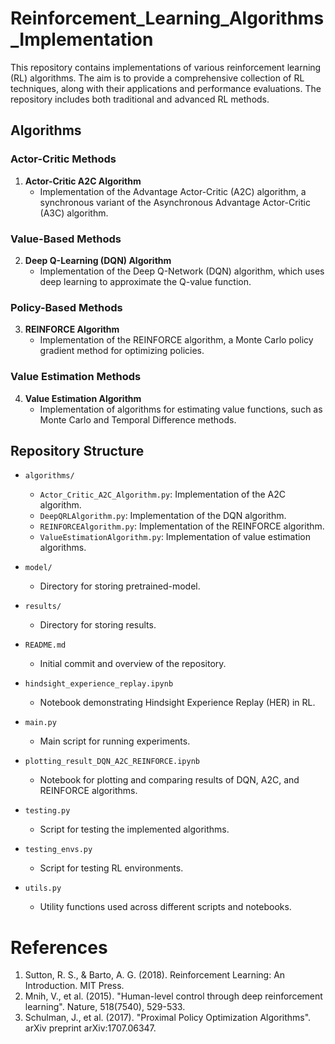# Reinforcement_Learning_Algorithms_Implementation

This repository contains implementations of various reinforcement learning (RL) algorithms. The aim is to provide a comprehensive collection of RL techniques, along with their applications and performance evaluations. The repository includes both traditional and advanced RL methods.

## Algorithms

### Actor-Critic Methods
1. **Actor-Critic A2C Algorithm**
   - Implementation of the Advantage Actor-Critic (A2C) algorithm, a synchronous variant of the Asynchronous Advantage Actor-Critic (A3C) algorithm.
   
### Value-Based Methods
2. **Deep Q-Learning (DQN) Algorithm**
   - Implementation of the Deep Q-Network (DQN) algorithm, which uses deep learning to approximate the Q-value function.

### Policy-Based Methods
3. **REINFORCE Algorithm**
   - Implementation of the REINFORCE algorithm, a Monte Carlo policy gradient method for optimizing policies.

### Value Estimation Methods
4. **Value Estimation Algorithm**
   - Implementation of algorithms for estimating value functions, such as Monte Carlo and Temporal Difference methods.

## Repository Structure

- `algorithms/`
  - `Actor_Critic_A2C_Algorithm.py`: Implementation of the A2C algorithm.
  - `DeepQRLAlgorithm.py`: Implementation of the DQN algorithm.
  - `REINFORCEAlgorithm.py`: Implementation of the REINFORCE algorithm.
  - `ValueEstimationAlgorithm.py`: Implementation of value estimation algorithms.

- `model/`
  - Directory for storing pretrained-model.

- `results/`
  - Directory for storing results.

- `README.md`
  - Initial commit and overview of the repository.

- `hindsight_experience_replay.ipynb`
  - Notebook demonstrating Hindsight Experience Replay (HER) in RL.

- `main.py`
  - Main script for running experiments.

- `plotting_result_DQN_A2C_REINFORCE.ipynb`
  - Notebook for plotting and comparing results of DQN, A2C, and REINFORCE algorithms.

- `testing.py`
  - Script for testing the implemented algorithms.

- `testing_envs.py`
  - Script for testing RL environments.

- `utils.py`
  - Utility functions used across different scripts and notebooks.

# References
1. Sutton, R. S., & Barto, A. G. (2018). Reinforcement Learning: An Introduction. MIT Press.
2. Mnih, V., et al. (2015). "Human-level control through deep reinforcement learning". Nature, 518(7540), 529-533.
3. Schulman, J., et al. (2017). "Proximal Policy Optimization Algorithms". arXiv preprint arXiv:1707.06347.
